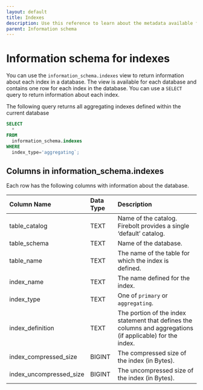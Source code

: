 ```yaml
---
layout: default
title: Indexes
description: Use this reference to learn about the metadata available for Firebolt indexes using the information schema.
parent: Information schema
---
```


# Information schema for indexes
You can use the `information_schema.indexes` view to return information about each index in a database. The view is available for each database and contains one row for each index in the database. You can use a `SELECT` query to return information about each index.

The following query returns all aggregating indexes defined within the current database

```sql
SELECT
  *
FROM
  information_schema.indexes
WHERE
  index_type='aggregating`;
```

## Columns in information_schema.indexes

Each row has the following columns with information about the database.

| Column Name                   | Data Type | Description |
| :-----------------------------| :-------- | :---------- |
| table_catalog                 | TEXT    | Name of the catalog. Firebolt provides a single ‘default’ catalog. |
| table_schema                  | TEXT    | Name of the database. |
| table_name                    | TEXT    | The name of the table for which the index is defined. |
| index_name                    | TEXT    | The name defined for the index. |
| index_type                    | TEXT    | One of `primary` or `aggregating`. |
| index_definition              | TEXT    | The portion of the index statement that defines the columns and aggregations (if applicable) for the index. |
| index_compressed_size         | BIGINT    | The compressed size of the index (in Bytes). |
| index_uncompressed_size       | BIGINT    | The uncompressed size of the index (in Bytes). |
